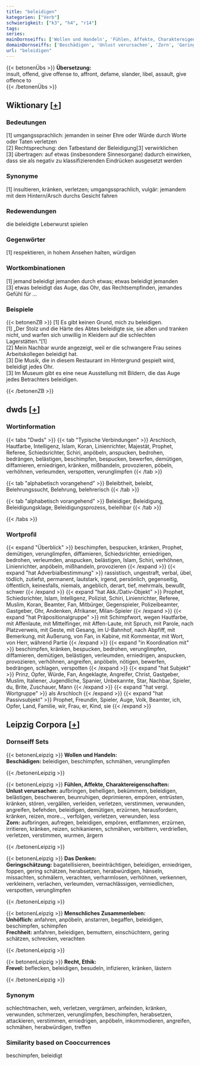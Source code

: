 ```yaml
---
title: "beleidigen"
kategorien: ["Verb"]
schwierigkeit: ["k3", "h4", "r14"]
tags:
series:
mainDornseiffs: ['Wollen und Handeln', 'Fühlen, Affekte, Charaktereigenschaften', 'Das Denken', 'Menschliches Zusammenleben', 'Recht, Ethik']
domainDornseiffs: ['Beschädigen', 'Unlust verursachen', 'Zorn', 'Geringschätzung', 'Unhöflich', 'Frechheit', 'Frevel']
url: "beleidigen"
---
```


{{< betonenÜbs >}}
**Übersetzung:**  
insult, offend, give offense to, affront, defame, slander, libel, assault, give offence to  
{{< /betonenÜbs >}}

## Wiktionary [[+](https://de.wiktionary.org/wiki/beleidigen)]

### Bedeutungen
[1] umgangssprachlich: jemanden in seiner Ehre oder Würde durch Worte oder Taten verletzen  
[2] Rechtsprechung: den Tatbestand der Beleidigung[3] verwirklichen  
[3] übertragen: auf etwas (insbesondere Sinnesorgane) dadurch einwirken, dass sie als negativ zu klassifizierenden Eindrücken ausgesetzt werden  

### Synonyme
[1] insultieren, kränken, verletzen; umgangssprachlich, vulgär: jemandem mit dem Hintern/Arsch durchs Gesicht fahren  

### Redewendungen
die beleidigte Leberwurst spielen  

### Gegenwörter
[1] respektieren, in hohem Ansehen halten, würdigen  

### Wortkombinationen
[1] jemand beleidigt jemanden durch etwas; etwas beleidigt jemanden  
[3] etwas beleidigt das Auge, das Ohr, das Rechtsempfinden, jemandes Gefühl für …  

### Beispiele
{{< betonenZB >}}
[1] Es gibt keinen Grund, mich zu beleidigen.  
[1] „Der Stolz und die Härte des Abtes beleidigte sie, sie aßen und tranken nicht, und warfen sich unwillig in Kleidern auf die schlechten Lagerstätten.“[1]  
[2] Mein Nachbar wurde angezeigt, weil er die schwangere Frau seines Arbeitskollegen beleidigt hat.  
[3] Die Musik, die in diesem Restaurant im Hintergrund gespielt wird, beleidigt jedes Ohr.  
[3] Im Museum gibt es eine neue Ausstellung mit Bildern, die das Auge jedes Betrachters beleidigen.  

{{< /betonenZB >}}


## dwds [[+](https://www.dwds.de/wb/beleidigen)]

### Wortinformation
{{< tabs "Dwds" >}}
{{< tab "Typische Verbindungen" >}}
Arschloch, Hautfarbe, Intelligenz, Islam, Koran, Linienrichter, Majestät, Prophet, Referee, Schiedsrichter, Schiri, anpöbeln, anspucken, bedrohen, bedrängen, belästigen, beschimpfen, bespucken, bewerfen, demütigen, diffamieren, erniedrigen, kränken, mißhandeln, provozieren, pöbeln, verhöhnen, verleumden, verspotten, verunglimpfen
{{< /tab >}}

{{< tab "alphabetisch vorangehend" >}}
Beleibtheit, beleibt, Belehrungssucht, Belehrung, belehrerisch
{{< /tab >}}

{{< tab "alphabetisch vorangehend" >}}
Beleidiger, Beleidigung, Beleidigungsklage, Beleidigungsprozess, beleihbar
{{< /tab >}}

{{< /tabs >}}

### Wortprofil
{{< expand "Überblick" >}} beschimpfen, bespucken, kränken, Prophet, demütigen, verunglimpfen, diffamieren, Schiedsrichter, erniedrigen, bedrohen, verleumden, anspucken, belästigen, Islam, Schiri, verhöhnen, Linienrichter, anpöbeln, mißhandeln, provozieren {{< /expand >}}
{{< expand "hat Adverbialbestimmung" >}} rassistisch, ungestraft, verbal, übel, tödlich, zutiefst, permanent, lautstark, irgend, persönlich, gegenseitig, öffentlich, keinesfalls, niemals, angeblich, derart, tief, mehrmals, bewußt, schwer {{< /expand >}}
{{< expand "hat Akk./Dativ-Objekt" >}} Prophet, Schiedsrichter, Islam, Intelligenz, Polizist, Schiri, Linienrichter, Referee, Muslim, Koran, Beamter, Fan, Mitbürger, Gegenspieler, Polizeibeamter, Gastgeber, Ohr, Andenken, Afrikaner, Milan-Spieler {{< /expand >}}
{{< expand "hat Präpositionalgruppe" >}} mit Schimpfwort, wegen Hautfarbe, mit Affenlaute, mit Mittelfinger, mit Affen-Laute, mit Spruch, mit Parole, nach Platzverweis, mit Geste, mit Gesang, im U-Bahnhof, nach Abpfiff, mit Bemerkung, mit Äußerung, von Fan, in Kabine, mit Kommentar, mit Wort, von Herr, während Partie {{< /expand >}}
{{< expand "in Koordination mit" >}} beschimpfen, kränken, bespucken, bedrohen, verunglimpfen, diffamieren, demütigen, belästigen, verleumden, erniedrigen, anspucken, provozieren, verhöhnen, angreifen, anpöbeln, nötigen, bewerfen, bedrängen, schlagen, verspotten {{< /expand >}}
{{< expand "hat Subjekt" >}} Prinz, Opfer, Würde, Fan, Angeklagte, Angreifer, Christ, Gastgeber, Muslim, Italiener, Jugendliche, Spanier, Unbekannte, Star, Nachbar, Spieler, du, Brite, Zuschauer, Mann {{< /expand >}}
{{< expand "hat vergl. Wortgruppe" >}} als Arschloch {{< /expand >}}
{{< expand "hat Passivsubjekt" >}} Prophet, Freundin, Spieler, Auge, Volk, Beamter, ich, Opfer, Land, Familie, wir, Frau, er, Kind, sie {{< /expand >}}

## Leipzig Corpora [[+](https://corpora.uni-leipzig.de/en/res?word=beleidigen&corpusId=deu_newscrawl-public_2018)]

### Dornseiff Sets
{{< betonenLeipzig >}}
**Wollen und Handeln:**  
**Beschädigen:** beleidigen, beschimpfen, schmähen, verunglimpfen  

{{< /betonenLeipzig >}}


{{< betonenLeipzig >}}
**Fühlen, Affekte, Charaktereigenschaften:**  
**Unlust verursachen:** aufbringen, behelligen, bekümmern, beleidigen, belästigen, beschweren, beunruhigen, deprimieren, empören, entrüsten, kränken, stören, vergällen, verleiden, verletzen, verstimmen, verwunden, angreifen, befehden, beleidigen, demütigen, erzürnen, herausfordern, kränken, reizen, more..., verfolgen, verletzen, verwunden, less  
**Zorn:** aufbringen, aufregen, beleidigen, empören, entflammen, erzürnen, irritieren, kränken, reizen, schikanieren, schmähen, verbittern, verdrießen, verletzen, verstimmen, wurmen, ärgern  

{{< /betonenLeipzig >}}


{{< betonenLeipzig >}}
**Das Denken:**  
**Geringschätzung:** bagatellisieren, beeinträchtigen, beleidigen, erniedrigen, foppen, gering schätzen, herabsetzen, herabwürdigen, hänseln, missachten, schmälern, verachten, verharmlosen, verhöhnen, verkennen, verkleinern, verlachen, verleumden, vernachlässigen, verniedlichen, verspotten, verunglimpfen  

{{< /betonenLeipzig >}}


{{< betonenLeipzig >}}
**Menschliches Zusammenleben:**  
**Unhöflich:** anfahren, anpöbeln, anstarren, begaffen, beleidigen, beschimpfen, schimpfen  
**Frechheit:** anfahren, beleidigen, bemuttern, einschüchtern, gering schätzen, schrecken, verachten  

{{< /betonenLeipzig >}}


{{< betonenLeipzig >}}
**Recht, Ethik:**  
**Frevel:** beflecken, beleidigen, besudeln, infizieren, kränken, lästern  

{{< /betonenLeipzig >}}

### Synonym
schlechtmachen, weh, verletzen, vergrämen, anfeinden, kränken, verwunden, schmerzen, verunglimpfen, beschimpfen, herabsetzen, attackieren, verstimmen, erniedrigen, anpöbeln, inkommodieren, angreifen, schmähen, herabwürdigen, treffen


### Similarity based on Cooccurrences
beschimpfen, beleidigt

